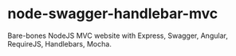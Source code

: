 # node-swagger-handlebar-mvc
Bare-bones NodeJS MVC website with Express, Swagger, Angular, RequireJS, Handlebars, Mocha.
